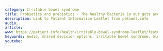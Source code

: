 ```yaml
---
category: Irritable bowel syndrome
title: Probiotics and prebiotics - The healthy bacteria in our guts are linked with our health. Consider taking a course of probiotics if you take antibiotics. What we eat affects the health of our gut bugs. Thin people have different bugs from overweight people. It is possible to cure crohns disease with a faecal transplant.
description: Link to Patient Information Leaflet from patient.info
audio: 
article: 
www: https://patient.info/health/irritable-bowel-syndrome-leaflet/features/feeding-your-good-bacteria-with-probiotics-and-prebiotic-supplements
keywords: Audio, shared decision options, irritable bowel syndrome, bloating, constipation, diarrhoea, abdominal pain, informed decision, low FODMAP diet, probiotic, prebiotic, faecal, crohns,
youtube:
--- 
```

